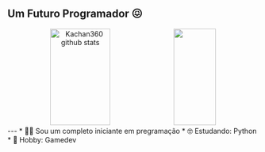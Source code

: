 ## Um Futuro Programador 😖
<div align="center">  
  <img width="49%" height="195px" src="https://github-readme-stats.vercel.app/api?username=Kachan360&show_icons=true&count_private=true&hide_border=false&theme=chartreuse-dark" alt="Kachan360 github stats" /> 
  <img width="41%" height="195px" src="https://github-readme-stats.vercel.app/api/top-langs/?username=Kachan360&layout=compact&hide_border=false&theme=chartreuse-dark" />
</div>
---
* 😵‍💫 Sou um completo iniciante em pregramação
* 🤓 Estudando: Python
* 🍻 Hobby: Gamedev

